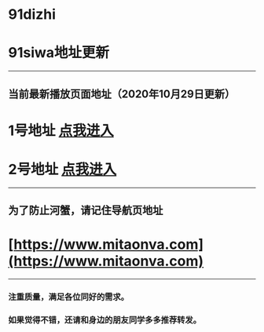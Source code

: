 # 91dizhi
# 91siwa地址更新
------
## 当前最新播放页面地址（2020年10月29日更新）

# 1号地址 [点我进入](https://www.mitaonva1.xyz/)

# 2号地址 [点我进入](https://www.mitaonva2.xyz/)
------
## 为了防止河蟹，请记住导航页地址
# [https://www.mitaonva.com](https://www.mitaonva.com)
------

### 注重质量，满足各位同好的需求。
### 如果觉得不错，还请和身边的朋友同学多多推荐转发。
